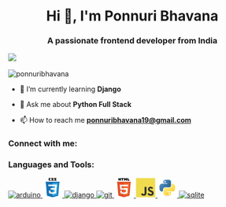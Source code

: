 <h1 align="center">Hi 👋, I'm Ponnuri Bhavana</h1>
<h3 align="center">A passionate frontend developer from India</h3>

<img src="https://media.giphy.com/media/RbDKaczqWovIugyJmW/giphy.gif?cid=790b76119hrh45nmfxyxqyqcbwggoigi14tqks0byurcs0pi&ep=v1_gifs_search&rid=giphy.gif&ct=g" width="600">


<p align="left"> <img src="https://komarev.com/ghpvc/?username=ponnuribhavana&label=Profile%20views&color=0e75b6&style=flat" alt="ponnuribhavana" /> </p>

- 🌱 I’m currently learning **Django**

- 💬 Ask me about **Python Full Stack**

- 📫 How to reach me **ponnuribhavana19@gmail.com**



<h3 align="left">Connect with me:</h3>
<p align="left">
</p>



<h3 align="left">Languages and Tools:</h3>
<p align="left"> <a href="https://www.arduino.cc/" target="_blank" rel="noreferrer"> <img src="https://cdn.worldvectorlogo.com/logos/arduino-1.svg" alt="arduino" width="40" height="40"/> </a> <a href="https://www.w3schools.com/css/" target="_blank" rel="noreferrer"> <img src="https://raw.githubusercontent.com/devicons/devicon/master/icons/css3/css3-original-wordmark.svg" alt="css3" width="40" height="40"/> </a> <a href="https://www.djangoproject.com/" target="_blank" rel="noreferrer"> <img src="https://cdn.worldvectorlogo.com/logos/django.svg" alt="django" width="40" height="40"/> </a> <a href="https://git-scm.com/" target="_blank" rel="noreferrer"> <img src="https://www.vectorlogo.zone/logos/git-scm/git-scm-icon.svg" alt="git" width="40" height="40"/> </a> <a href="https://www.w3.org/html/" target="_blank" rel="noreferrer"> <img src="https://raw.githubusercontent.com/devicons/devicon/master/icons/html5/html5-original-wordmark.svg" alt="html5" width="40" height="40"/> </a> <a href="https://developer.mozilla.org/en-US/docs/Web/JavaScript" target="_blank" rel="noreferrer"> <img src="https://raw.githubusercontent.com/devicons/devicon/master/icons/javascript/javascript-original.svg" alt="javascript" width="40" height="40"/> </a> <a href="https://www.python.org" target="_blank" rel="noreferrer"> <img src="https://raw.githubusercontent.com/devicons/devicon/master/icons/python/python-original.svg" alt="python" width="40" height="40"/> </a> <a href="https://www.sqlite.org/" target="_blank" rel="noreferrer"> <img src="https://www.vectorlogo.zone/logos/sqlite/sqlite-icon.svg" alt="sqlite" width="40" height="40"/> </a> </p>
